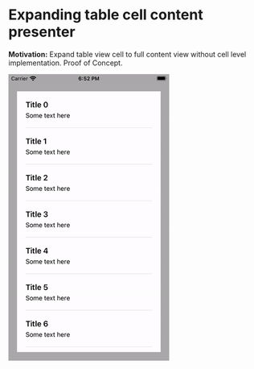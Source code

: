 # Expanding table cell content presenter
**Motivation:** Expand table view cell to full content view without cell level implementation. Proof of Concept.

![](expanding.gif)
